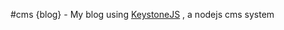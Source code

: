 #cms {blog}
	- My blog using [KeystoneJS](https://github.com/keystonejs/keystone) , a nodejs cms system